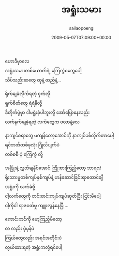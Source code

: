 ﻿---
_last_editor_used_jetpack: block-editor
_publicize_job_id: "59375125742"
_wp_old_date: "2021-06-09"
author: sailaopoeng
categories:
  - poems
date: "2009-05-07T07:09:00+00:00"
parent_post_id: null
post_id: "206"
timeline_notification: "1623209683"
title: အရှုံးသမား
url: /2009/05/07/အရှုံးသမား/

---
ဟောဒီမှာလေ  
အရှုံးသမားတစ်ယောက်ရဲ့ ကြေကွဲစတွေပေါ့  
သိပ်သည်းဆတွေ ထုနဲ့ ထည်နဲ့…

ရိုက်ချခံလိုက်ရတဲ့ ငှက်လို  
ရှက်စိတ်တွေ ရဲရဲနီလို့  
ဒီတိုက်ပွဲမှာ ငါမရှုံးခဲ့ပါဘူးလို့ အော်ပြောနေလည်း  
လက်နက်ချခဲ့ရတဲ့ လက်တွေက ဗလာနဲ့လေ

နာကျင်စရာတွေ မကျန်တော့အောင်ကို နာကျင်ပစ်လိုက်တာပေါ့  
ရင်ဘတ်တစ်ခုလုံး ဂြိုလ်ပျက်ပဲ  
တစ်စစီ ပဲ့ ကြေကွဲ လို့

အပြုံးနဲ့ လွှတ်ချနိုင်အောင် ကြိုးစားကြည့်တော့ ဘာရလဲ  
ရိုးသားမှုတစ်ကျပ်နှစ်ကျပ်နဲ့ ဟန်ဆောင်ခြင်းရာထောင်ချီ  
အရှုံးကို လက်ခံဖို့  
ငါ့လက်တွေကို တင်းတင်းကျပ်ကျပ်ဆုတ်ပြီး ငြင်းမိပေါ့  
ငါ့ကိုငါ ရာဇဝတ်မှု ကျူးလွန်နေပြီ …

ကောင်းကင်ကို မော့ကြည့်မိတော့  
လ လည်း ပုံမှန်ပဲ  
ကြယ်တွေလည်း အရင်အတိုင်းပဲ  
လွယ်ထားရတဲ့ အရှုံးကလွဲရင်ပေါ့

